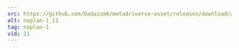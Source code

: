 ```yaml
---
src: https://github.com/Dadaism6/metadriverse-asset/releases/download/assetsv1.0.2/nuplan-1_11.mp4
alt: nuplan-1_11
tag: nuplan-1
vid: 11
---
```

